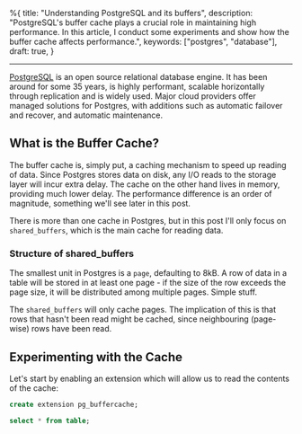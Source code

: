 %{
  title: "Understanding PostgreSQL and its buffers",
  description: "PostgreSQL's buffer cache plays a crucial role in maintaining high performance. In this article, I conduct some experiments and show how the buffer cache affects performance.",
  keywords: ["postgres", "database"],
  draft: true,
}

---


[PostgreSQL](https://www.postgresql.org/) is an open source relational database engine. It has been around for some 35 years, is highly performant, scalable horizontally through replication and is widely used. Major cloud providers offer managed solutions for Postgres, with additions such as automatic failover and recover, and automatic maintenance.

## What is the Buffer Cache?

The buffer cache is, simply put, a caching mechanism to speed up reading of data. Since Postgres stores data on disk, any I/O reads to the storage layer will incur extra delay. The cache on the other hand lives in memory, providing much lower delay. The performance difference is an order of magnitude, something we'll see later in this post.

There is more than one cache in Postgres, but in this post I'll only focus on `shared_buffers`, which is the main cache for reading data.

### Structure of shared_buffers

The smallest unit in Postgres is a `page`, defaulting to 8kB. A row of data in a table will be stored in at least one page - if the size of the row exceeds the page size, it will be distributed among multiple pages. Simple stuff.

The `shared_buffers` will only cache pages. The implication of this is that rows that hasn't been read might be cached, since neighbouring (page-wise) rows have been read.

## Experimenting with the Cache

Let's start by enabling an extension which will allow us to read the contents of the cache:

```sql
create extension pg_buffercache;

select * from table;
```